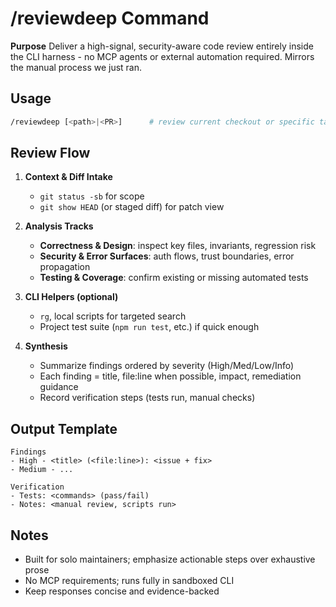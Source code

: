 # /reviewdeep Command

**Purpose**
Deliver a high-signal, security-aware code review entirely inside the CLI harness - no MCP agents or external automation required. Mirrors the manual process we just ran.

## Usage
```bash
/reviewdeep [<path>|<PR>]      # review current checkout or specific target
```

## Review Flow
1. **Context & Diff Intake**
   - `git status -sb` for scope
   - `git show HEAD` (or staged diff) for patch view

2. **Analysis Tracks**
   - **Correctness & Design**: inspect key files, invariants, regression risk
   - **Security & Error Surfaces**: auth flows, trust boundaries, error propagation
   - **Testing & Coverage**: confirm existing or missing automated tests

3. **CLI Helpers (optional)**
   - `rg`, local scripts for targeted search
   - Project test suite (`npm run test`, etc.) if quick enough

4. **Synthesis**
   - Summarize findings ordered by severity (High/Med/Low/Info)
   - Each finding = title, file:line when possible, impact, remediation guidance
   - Record verification steps (tests run, manual checks)

## Output Template
```
Findings
- High - <title> (<file:line>): <issue + fix>
- Medium - ...

Verification
- Tests: <commands> (pass/fail)
- Notes: <manual review, scripts run>
```

## Notes
- Built for solo maintainers; emphasize actionable steps over exhaustive prose
- No MCP requirements; runs fully in sandboxed CLI
- Keep responses concise and evidence-backed
